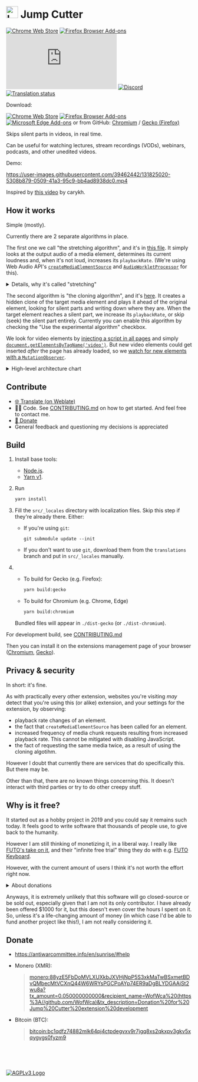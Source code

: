 # <img src="./src/icons/icon.svg" alt="Logo" height="32"/> Jump Cutter

[![Chrome Web Store](https://img.shields.io/chrome-web-store/users/lmppdpldfpfdlipofacekcfleacbbncp?logo=google-chrome)][chrome-web-store]
[![Firefox Browser Add-ons](https://img.shields.io/amo/users/jump-cutter?logo=firefox-browser)][addons-mozilla-org] <!-- [![Liberapay](https://img.shields.io/liberapay/receives/WofWca?logo=liberapay)](https://liberapay.com/WofWca) --> [![Matrix](https://img.shields.io/matrix/jump-cutter-extension:matrix.org?logo=matrix&server_fqdn=matrix.org)](https://matrix.to/#/#jump-cutter-extension:matrix.org)
[![Discord](https://img.shields.io/discord/678444692592918548?logo=discord)](https://discord.gg/HCjghyT)
[![Translation status](https://hosted.weblate.org/widgets/jump-cutter/-/svg-badge.svg)][weblate]

Download:

[![Chrome Web Store](docs/extension-store-badges/chrome.png)][chrome-web-store]
[![Firefox Browser Add-ons](docs/extension-store-badges/mozilla.svg)][addons-mozilla-org]
[![Microsoft Edge Add-ons](docs/extension-store-badges/microsoft.svg)][microsoft-edge-addons]
or from GitHub: [Chromium](https://github.com/WofWca/jumpcutter/releases/latest/download/lmppdpldfpfdlipofacekcfleacbbncp_main.crx
) / [Gecko (Firefox)](https://github.com/WofWca/jumpcutter/releases/latest/download/jump_cutter.xpi)

Skips silent parts in videos, in real time.

Can be useful for watching lectures, stream recordings (VODs), webinars, podcasts, and other unedited videos.

Demo:

<!-- TODO refactor: put the file in the repo so it's set in stone? -->
<!-- The source video:
https://ocw.mit.edu/courses/electrical-engineering-and-computer-science/6-034-artificial-intelligence-fall-2010/lecture-videos/lecture-16-learning-support-vector-machines/
(or https://youtu.be/_PwhiWxHK8o).
This video's license: CC BY-NC-SA 4.0 (https://creativecommons.org/licenses/by-nc-sa/4.0/).
Not sure if I did comply with the license here.
But I believe this use case would be considered "fair use" anyway.
 -->
<https://user-images.githubusercontent.com/39462442/131825020-5308b879-0509-41a3-95c9-bb4ad8938dc0.mp4>

Inspired by [this video](https://youtu.be/DQ8orIurGxw) by carykh.

## How it works

Simple (mostly).

<!--
Idk where to put this part. It seems out of place as an introduction,
because we don't really have to say anything about looking ahead
to explain the simpler case, when "margin before" is 0.
And both algorithms have their own pros and cons even with
"margin before" being 0.

With the current state of the web APIs,
there is no direct way to inspect audio samples of a media file/stream
anywhere other than at the current playback position of the media element.
Otherwise it would be pretty easy to employ the algorithms used in
the [analogous software](https://alternativeto.net/software/jump-cutter/),
such as

* [jump-cutter](https://github.com/jfkthame/jump-cutter)
* <https://github.com/carykh/jumpcutter>
* ExoPlayer ([SilenceSkippingAudioProcessor](https://github.com/google/ExoPlayer/blob/9c9f5a0599ec012d5cc46e3bd2e732a589adf61d/library/core/src/main/java/com/google/android/exoplayer2/audio/SilenceSkippingAudioProcessor.java))
* ffmpeg ([`silenceremove`](https://ffmpeg.org/ffmpeg-filters.html#toc-silenceremove))

So we have to work around that fact. -->

Currently there are 2 separate algorithms in place.

The first one we call "the stretching algorithm", and it's in [this file](./src/entry-points/content/ElementPlaybackControllerStretching/ElementPlaybackControllerStretching.ts). It simply looks at the output audio of a media element, determines its current loudness and, when it's not loud, increases its `playbackRate`. (We're using Web Audio API's
[`createMediaElementSource`](./src/entry-points/content/ElementPlaybackControllerStretching/ElementPlaybackControllerStretching.ts#L299)
and [`AudioWorkletProcessor`](./src/entry-points/content/SilenceDetector/SilenceDetectorProcessor.ts)
for this).

<details><summary>Details, why it's called "stretching"</summary>
The algorithm we just described cannot "look ahead" in the audio timeline.
It only looks at the current loudness, at the sample that we've already sent
to the audio output device.

But looking ahead (a.k.a. "Margin before") is important, because, for example,
there are certain sounds in speech that you can start a word with
that are not very loud.
But it's not good to skip such sounds just because of that.
The speech would become harder to understand.
For example, "throb" would become "rob".
<!-- You'd probably still understand what's being said based on the context,
but you'd need to use more mental effort. -->

Here is where the "stretching" part comes in.
It's about how we're able to "look ahead" and slow down
shortly before a loud part.
Basically it involves slightly (~200ms) _delaying_ the audio
before outputting it (and that is for a purpose!).

Imagine that we're currently playing a silent part,
so the playback rate is higher.
Now, when we encounter a loud part, we go
"aha! That might be a word, and it might start with 'th'".
<!-- , which we might not have marked as loud, because 'th' is not that loud" -->
As said above, we always delay (buffer) the audio for ~200ms
before outputting it.
So we know that these 200ms of buffered audio
must contain that "th" sound,
and we want the user to hear that "th" sound.
But remember: at the time we recorded the said sound,
the video was playing at _a high speed_,
but we want to play back that 'th' _at normal speed_.
So we can't just output it as is. What do we do?

What we do is we take that buffered (delayed) audio,
and we _slow it down_ (stretch and pitch-shift it)
so that it appears to have been played at normal speed!
Only then do we pass it to the system (which then passes it to your speakers).

And that, kids, is why we call it "the stretching algorithm".

For more details, you can check out the comments in its source code.
</details>

The second algorithm is "the cloning algorithm", and it's [here](./src/entry-points/content/ElementPlaybackControllerCloning/ElementPlaybackControllerCloning.ts). It creates a hidden clone of the target media element and plays it ahead of the original element, looking for silent parts and writing down where they are. When the target element reaches a silent part,
we increase its `playbackRate`, or skip (seek) the silent part entirely.
Currently you can enable this algorithm by checking the "Use the experimental algorithm" checkbox.

<!-- Referenced lines and lines might get shifted.
Need to reference specific commits perhaps,
but I don't want to link to GitHub. -->
We look for video elements by
[injecting a script in all pages](./src/manifest_base.json#L16-L23)
and simply
[`document.getElementsByTagName('video')`](./src/entry-points/content/watchAllElements.ts#L37).
But new video elements could get inserted
_after_ the page has already loaded,
so we [watch for new elements with a `MutationObserver`](./src/entry-points/content/watchAllElements.ts#L90).

<details><summary>High-level architecture chart</summary>

If below you see a block of text instead of a chart,
go [here](https://mermaid.ink/img/pako:eNrNWG1vm0gQ_isrTqlaKTEs7_jDSVES6Sr1JapzinT16bosszYNsGhZmqZx_nsXsI3BsbGvul5tOYFhdmb2mZmHgUeN8gi0sTYTJJ9Ps5OT-gDdXE6zaYbU5-QE3by_fI9IFKEkzu4KNJcyL8a6noJISRyNPhcjLmZ68ZBJ8lVnCb-ncyLkaC7T5Lc4kyAIlTHPVhbviaTz8yS5SiCFTBYfp1pf1ChWn4Rz5ZJxgVKIYoJgS4NnSM4B5WQGU-3vRk6TmN5tOUJTbRX7LJbzMhxRnuq3nN1Son8u05yWUkWrhwkPdT8wiBmaTmD7zAoYdhyLhgFhoeFSm1Js0CAyCQ70QlBdWRcPZzlXuy10ytWeM6n33Y9U1NoKBCV_W21odfFCLRI8SUAoOHZfbLdd7ZkLOodCCiK5OO1tfreNo2CwbUaiEAe-yULwosg0qGt7NiYQgOfYIQlMFxu2uRuG3YF0ANlK1tnZ74upxrN3cN9Z_3I0Gq2q4NVUW6AhtPYgUfngIp7FGUnQHzdv32wqLhCdc15Aq__YCNokkDwXPBcxkRtCutZ_WiakZ2bI7fLgOiEPIaF37cKLhGdxNkMvdqtMpAAFpNKaZhstPGRyQ7Uow4YDptrgqnX2hjQ_HmCsD2CB8qXuhw6-nC2LvwGwvdBHstcRg7Ae0xcWYwbGFvYjqkjBNjwgLGCKGPzIsiJG1NcIHQt298VQOIMKnfZ5o3iSzIFECun1cQtNhWSBKjM1dlRZgBWXbnAKr_m2ptsiTiCjgATJZlD0oFx7OAqzwPeBWgYOmQkuVZC5lFqmzzyL2NjzmOcYNsOAfwCzdWAdcAYzrxoSLdDOlkQCGIgKjgXqgdsiUdvoorY4uO-oAFXjlRCWS24VnBOSwkTQxvRWUHUShwI6aE97vW_mfX-Yx9QCBBFhDJtm9XMt4hgsxNQm2AA7xBb1WIQDg7IfqIW9wXbqo0ayBmfCS0GhGkk-bQnbPqmHGgq5ukuRJEHPK5EsQnOeREqncbCbqD712mvL9VHQOiFlClzHMlyXOoTazHVtMPwgDLCLsU8YWB6BPbfsLf96Eof7Eavvaf-mRBczkBuGNtO1QM_koDExafrsEiRQNfxglbCeqEW7lHESf1Mh3kKIzsso5uj8-nWH9aJ60Yrzetno-zquzhXBWY5hEFDtFgQ28UNwwlCVd1QRn-GDHzjM3lPnPff982vBFS4FX01Tz3BAw_ZbySEVFIut7T0PcGOpBW3y-s3Vu4urf67eXaIX2-LJzfmHGwRfuqP6vYILyThVMytJ8-WFTnmspxDIlsUyPMJ0R54jppiNhcO3ilb542Em_7dxpo3hV5lo2ogO0ekQTa8OzZ_Y6Oav3-iH1MDAGPA8C5jPo_9fssBx_V3zw-Y7inqYVage8dBz2HNUs2e5sr__ebPxfc3zMleVWv9vN_7yz9enqH438qpXebXiT3ouzytf-nmej4ovkCgm0g55TO4gUIernWrLN0DaWHusbEw1RWSpMjhWhxEwUiaysv6kVEkp-eQho9pYihJONcHL2VwbM5IU6qzMI8WJlzFRnJ2uVHKS_cV5ulZS59r4Ufuqjc-cAI8C9cf1bN-wXd8_1R4qsWMqsWl6hmN4Pjadp1PtW20Cj3wHO2r4MbFl2b5tPX0HOWuO6Q?type=png).

```mermaid
graph
%%graph TD

    %% TODO add links https://mermaid.js.org/syntax/flowchart.html#interaction

    watchAllElements["watchAllElements
        looks for media elements
        on the page"]
    click watchAllElements "https://github.com/WofWca/jumpcutter/blob/890a2b25948f39f1553cb9afb06c4cc10c9d2a19/src/entry-points/content/watchAllElements.ts"

    AllMediaElementsController["AllMediaElementsController
        the orchestrator,"]
    click AllMediaElementsController "https://github.com/WofWca/jumpcutter/blob/44fadb1982fbe7dd20c64741ae9e754ba9261042/src/entry-points/content/AllMediaElementsController.ts"

    watchAllElements -->|"onNewMediaElements(...elements)"| AllMediaElementsController
    AllMediaElementsController -->|original HTMLMediaElement| chooseController{choose
        appropriate
        controller}
    chooseController -->|original HTMLMediaElement| ElementPlaybackControllerCloning & ElementPlaybackControllerStretching


    %% ElementPlaybackControllerCloning

    %% subgraph "ElementPlaybackControllerCloning"

    ElementPlaybackControllerCloning["ElementPlaybackControllerCloning
        controls playbackRate
        of the original
        HTMLMediaElement"]
    click ElementPlaybackControllerCloning "https://github.com/WofWca/jumpcutter/blob/3ff011318dc9af407eaf9f4cc8d33dfafaf0b53e/src/entry-points/content/ElementPlaybackControllerCloning/ElementPlaybackControllerCloning.ts"

    Lookahead["Lookahead
        plays back the clone element
        to look for silence ranges"]
    click Lookahead "https://github.com/WofWca/jumpcutter/blob/988ec301bf2e6c07e6cc328f73a4177f7504f1e1/src/entry-points/content/ElementPlaybackControllerCloning/Lookahead.ts"

    ElementPlaybackControllerCloning --> | original HTMLMediaElement reference| Lookahead
    Lookahead --> |silence ranges| ElementPlaybackControllerCloning

    createCloneElementWithSameSrc --> |HTMLMediaElement clone| Lookahead
    Lookahead --> |original HTMLMediaElement reference| createCloneElementWithSameSrc
    click createCloneElementWithSameSrc "https://github.com/WofWca/jumpcutter/blob/e9daff122f12263a50fb1c4a10e4b13c7fd190cf/src/entry-points/content/ElementPlaybackControllerCloning/createCloneElementWithSameSrc.ts"

    cloneMediaSources["`cloneMediaSources
        intercepts all MediaSources
        and holds a clone
        HTMLMediaElement`"]
    click cloneMediaSources "https://github.com/WofWca/jumpcutter/blob/5bcfdaf53066c5ac4f664e089b916118afe37ae2/src/entry-points/content/cloneMediaSources/lib.ts"

    cloneMediaSources -->|HTMLMediaElement clone| Lookahead
    Lookahead -->|getMediaSourceCloneElement| cloneMediaSources

    SilenceDetector1["SilenceDetector
        utilizes Web Audio API
        to detect silence"]
    click SilenceDetector1 "https://github.com/WofWca/jumpcutter/blob/e3283500aeefe994a8be5bb7fdd8f7308e895f4f/src/entry-points/content/SilenceDetector/SilenceDetectorProcessor.ts"
    Lookahead --> |clone HTMLMediaElement audio| SilenceDetector1
    SilenceDetector1 --> |
        SILENCE_END &
        SILENCE_START events
        with timestamps
    | Lookahead

    %% end
    
    %% ElementPlaybackControllerStretching

    %% subgraph "ElementPlaybackControllerStretching"

    ElementPlaybackControllerStretching["ElementPlaybackControllerStretching
        controls playbackRate
        of the original
        HTMLMediaElement"]
    click ElementPlaybackControllerStretching "https://github.com/WofWca/jumpcutter/blob/3ff011318dc9af407eaf9f4cc8d33dfafaf0b53e/src/entry-points/content/ElementPlaybackControllerStretching/ElementPlaybackControllerStretching.ts"

    SilenceDetector2["SilenceDetector
        utilizes Web Audio API
        to detect silence"]
    click SilenceDetector2 "https://github.com/WofWca/jumpcutter/blob/e3283500aeefe994a8be5bb7fdd8f7308e895f4f/src/entry-points/content/SilenceDetector/SilenceDetectorProcessor.ts"
    ElementPlaybackControllerStretching --> |original HTMLMediaElement audio| SilenceDetector2
    SilenceDetector2 --> |
        SILENCE_END &
        SILENCE_START events
        with timestamps
    | ElementPlaybackControllerStretching

    %% end


    %% Telemetry

    %% ElementPlaybackControllerCloning & ElementPlaybackControllerStretching --> |telemetry| AllMediaElementsController

    Popup["Popup
        (UI, chart)"]
    click Popup "https://github.com/WofWca/jumpcutter/blob/44fadb1982fbe7dd20c64741ae9e754ba9261042/src/entry-points/popup/App.svelte"
    AllMediaElementsController --> |telemetry| Popup
```

</details>

<!-- FYI this section is linked from CONTRIBUTING.md -->
## Contribute

* [🌐 Translate (on Weblate)][weblate]
* 👨‍💻 Code. See [CONTRIBUTING.md](./CONTRIBUTING.md) on how to get started. And feel free to contact me.
* [💸 Donate](#donate)
* General feedback and questioning my decisions is appreciated

<!-- FYI this section is linked from CONTRIBUTING.md -->
## Build

1. Install base tools:
    * [Node.js](https://nodejs.org/).
    * [Yarn v1](https://classic.yarnpkg.com/docs/install).
2. Run

    ```bash
    yarn install
    ```

3.
    Fill the `src/_locales` directory with localization files. Skip this step if they're already there. Either:

    * If you're using `git`:

        `git submodule update --init`

    * If you don't want to use `git`, download them from the `translations` branch and put in `src/_locales` manually.

4.
    * To build for Gecko (e.g. Firefox):

        ```bash
        yarn build:gecko
        ```

    * To build for Chromium (e.g. Chrome, Edge)

        ```bash
        yarn build:chromium
        ```

    Bundled files will appear in `./dist-gecko` (or `./dist-chromium`).

For development build, see [CONTRIBUTING.md](./CONTRIBUTING.md)

Then you can install it on the extensions management page of your browser ([Chromium](https://developer.chrome.com/docs/extensions/mv3/getstarted/#unpacked), [Gecko](https://developer.mozilla.org/en-US/docs/Mozilla/Add-ons/WebExtensions/Your_first_WebExtension#installing)).

## Privacy & security

In short: it's fine.

As with practically every other extension, websites you're visiting _may_ detect that you're using this (or alike) extension, and your settings for the extension, by observing:

* playback rate changes of an element.
* the fact that `createMediaElementSource` has been called for an element.
* increased frequency of media chunk requests resulting from increased playback rate. This cannot be mitigated with disabling JavaScript.
* the fact of requesting the same media twice, as a result of using the cloning algotihm.

However I doubt that currently there are services that do specifically this. But there may be.

Other than that, there are no known things concerning this. It doesn't interact with third parties or try to do other creepy stuff.

## Why is it free?

It started out as a hobby project in 2019
and you could say it remains such today.
It feels good to write software that thousands of people use,
to give back to the humanity.

However I am still thinking of monetizing it, in a liberal way.
I really like
[FUTO's take on it](https://www.futo.org/about/what-does-futo-believe/),
and their "infinite free trial" thing they do with e.g.
[FUTO Keyboard](https://keyboard.futo.org/).

However, with the current amount of users
I think it's not worth the effort right now.

<details><summary>About donations</summary>

Donations are great, but what they do is tell the user
"we don't really want money, but if you insist, you can send some",
or even "nobody pays for this product,
so you'll be one of the generous few,
and if you donate $5 I'll only be able to buy one coffee with it
and will not really be incentivized to continue the development".

<!-- Isn't this turning into a blog post rant? -->
A lot of people are willing to pay. They want to really purchase the product
and be done with it fair and square
instead of running a charity
and throwing money at the bottomless pit of "coffees",
wondering "did I give enough?".

Of course by this I'm not saying I don't appreciate donations.
They mean a lot to me. They are more personal.
I am just describing that in terms of revenue they're not as powerful.

</details>

Anyways, it is extremely unlikely that this software will go closed-source
or be sold out,
especially given that I am not its only contributor.
I have already been offered $1000 for it,
but this doesn't even cover the hours I spent on it.
So, unless it's a life-changing amount of money
(in which case I'd be able to fund another project like this!),
I am not really considering it.

## Donate

* <https://antiwarcommittee.info/en/sunrise/#help>
* Monero (XMR):

  > <monero:88yzE5FbDoMVLXUXkbJXVHjNpP5S3xkMaTwBSxmetBDvQMbecMtVCXnQ44W6WRYsPGCPoAYp74ER9aDgBLYDGAAiSt2wu8a?tx_amount=0.050000000000&recipient_name=WofWca%20(https%3A//github.com/WofWca)&tx_description=Donation%20for%20Jump%20Cutter%20extension%20development>
* Bitcoin (BTC):

  > <bitcoin:bc1qdfz74882mlk64pj4ctpdegvxv9r7jgq8xs2qkxpv3gkv5xqygvgs0fyzm9>
<!-- * <https://liberapay.com/WofWca> -->

<br>
<br>
<br>

[![AGPLv3 Logo](docs/agplv3-with-text-162x68.png)](./COPYING)

[addons-mozilla-org]: https://addons.mozilla.org/firefox/addon/jump-cutter
[chrome-web-store]: https://chrome.google.com/webstore/detail/jump-cutter/lmppdpldfpfdlipofacekcfleacbbncp
[microsoft-edge-addons]: https://microsoftedge.microsoft.com/addons/detail/jlbjhoaphnkkjdafpjomedllppldjkbj
[weblate]: https://hosted.weblate.org/engage/jump-cutter/
